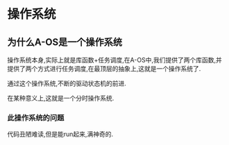 # 操作系统
## 为什么A-OS是一个操作系统
操作系统本身,实际上就是库函数+任务调度,在A-OS中,我们提供了两个库函数,并提供了两个方式进行任务调度,在最顶层的抽象上,这就是一个操作系统了.

通过这个操作系统,不断的驱动状态机的前进.

在某种意义上,这就是一个分时操作系统.

### 此操作系统的问题
代码丑陋难读,但是能run起来,满神奇的.